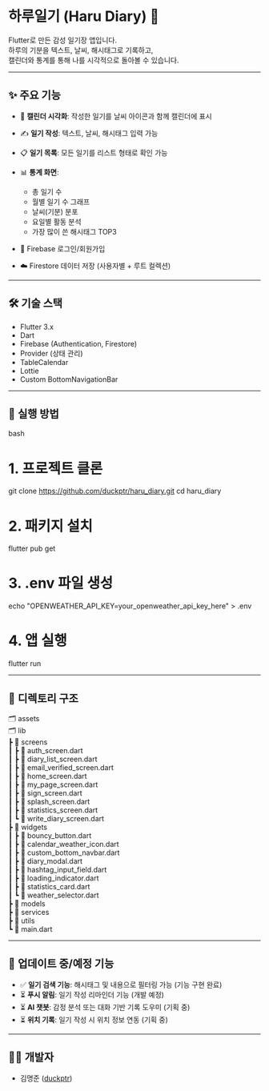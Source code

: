 # 하루일기 (Haru Diary) 📔

Flutter로 만든 감성 일기장 앱입니다.  
하루의 기분을 텍스트, 날씨, 해시태그로 기록하고,  
캘린더와 통계를 통해 나를 시각적으로 돌아볼 수 있습니다.

---

## ✨ 주요 기능

- 📅 **캘린더 시각화**: 작성한 일기를 날씨 아이콘과 함께 캘린더에 표시

- ✍️ **일기 작성**: 텍스트, 날씨, 해시태그 입력 가능

- 📋 **일기 목록**: 모든 일기를 리스트 형태로 확인 가능

- 📊 **통계 화면**:
  
  - 총 일기 수  
  - 월별 일기 수 그래프  
  - 날씨(기분) 분포  
  - 요일별 활동 분석  
  - 가장 많이 쓴 해시태그 TOP3

- 🔐 Firebase 로그인/회원가입

- ☁️ Firestore 데이터 저장 (사용자별 + 루트 컬렉션)


---

## 🛠 기술 스택

- Flutter 3.x
- Dart
- Firebase (Authentication, Firestore)
- Provider (상태 관리)
- TableCalendar
- Lottie
- Custom BottomNavigationBar

---

## 🧪 실행 방법

bash
# 1. 프로젝트 클론
git clone https://github.com/duckptr/haru_diary.git
cd haru_diary

# 2. 패키지 설치
flutter pub get

# 3. .env 파일 생성
echo "OPENWEATHER_API_KEY=your_openweather_api_key_here" > .env

# 4. 앱 실행
flutter run

---

## 📁 디렉토리 구조

🗂️ assets  
🗂️ lib  
 ┣ 📁 screens  
 ┃ ┣ 📄 auth_screen.dart  
 ┃ ┣ 📄 diary_list_screen.dart  
 ┃ ┣ 📄 email_verified_screen.dart  
 ┃ ┣ 📄 home_screen.dart  
 ┃ ┣ 📄 my_page_screen.dart  
 ┃ ┣ 📄 sign_screen.dart  
 ┃ ┣ 📄 splash_screen.dart  
 ┃ ┣ 📄 statistics_screen.dart  
 ┃ ┗ 📄 write_diary_screen.dart  
 ┣ 📁 widgets  
 ┃ ┣ 📄 bouncy_button.dart  
 ┃ ┣ 📄 calendar_weather_icon.dart  
 ┃ ┣ 📄 custom_bottom_navbar.dart  
 ┃ ┣ 📄 diary_modal.dart  
 ┃ ┣ 📄 hashtag_input_field.dart  
 ┃ ┣ 📄 loading_indicator.dart  
 ┃ ┣ 📄 statistics_card.dart  
 ┃ ┗ 📄 weather_selector.dart  
 ┣ 📁 models  
 ┣ 📁 services  
 ┣ 📁 utils  
 ┗ 🚀 main.dart  


---

## 📌 업데이트 중/예정 기능

- ✅ **일기 검색 기능**: 해시태그 및 내용으로 필터링 가능 (기능 구현 완료)
- ⏳ **푸시 알림**: 일기 작성 리마인더 기능 (개발 예정)
- ⏳ **AI 챗봇**: 감정 분석 또는 대화 기반 기록 도우미 (기획 중)
- ⏳ **위치 기록**: 일기 작성 시 위치 정보 연동 (기획 중)

---

## 👨‍💻 개발자

- 김명준 ([duckptr](https://github.com/duckptr))


